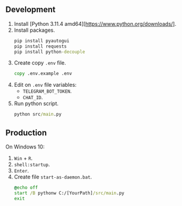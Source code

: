 ## Development

1. Install [Python 3.11.4 amd64][https://www.python.org/downloads/].
1. Install packages.
    ```cmd
    pip install pyautogui
    pip install requests
    pip install python-decouple
    ```
1. Create copy `.env` file.
    ```cmd
    copy .env.example .env
    ```
1. Edit on `.env` file variables:
    - `TELEGRAM_BOT_TOKEN`.
    - `CHAT_ID`.
1. Run python script.
    ```cmd
    python src/main.py
    ```

## Production

On Windows 10:
1. `Win` + `R`.
1. `shell:startup`.
1. `Enter`.
1. Create file `start-as-daemon.bat`.
    ```bat
    @echo off
    start /B pythonw C:/[YourPath]/src/main.py
    exit
    ```
